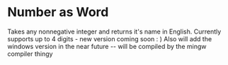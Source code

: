# Number as Word
Takes any nonnegative integer and returns it's name in English. Currently supports up to 4 digits - new version coming soon : )
Also will add the  windows version in the near future -- will be compiled by the mingw compiler thingy
